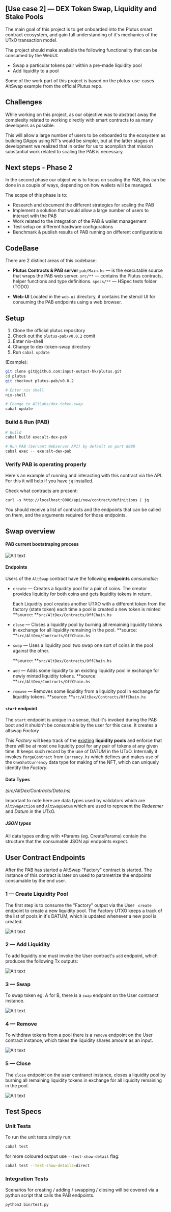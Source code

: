 ## [Use case 2] — DEX Token Swap, Liquidity and Stake Pools

The main goal of this project is to get onboarded into the Plutus smart contract ecosystem, and gain full understanding of it's mechanics of the UTxO transaction model.

The project should make available the following functionality  that can be consumed by the WebUI:

* Swap a particular tokens pair within a pre-made liquidity pool
* Add liquidity to a pool

Some of the work part of this project is based on the plutus-use-cases AltSwap example from the official Plutus repo.

## Challenges

While working on this project, as our objective was to abstract away the complexity related to working directly with smart contracts to as many developers as possible.

This will allow a large number of users to be onboarded to the ecosystem as building DApps using NT's would be simpler, but at the latter stages of development we realized that in order for us to acomplish that mission substantial work related to scaling the PAB is necessary.

## Next steps - Phase 2

In the second phase our objective is to focus on scaling the PAB, this can be done in a couple of ways, depending on how wallets will be managed.

The scope of this phase is to:
* Research and document the different strategies for scaling the PAB
* Implement a solution that would allow a large number of users to interact with the PAB
* Work related to the integration of the PAB & wallet management
* Test setup on different hardware configurations
* Benchmark & publish results of PAB running on different configurations

## CodeBase

There are 2 distinct areas of this codebase:

* **Plutus Contracts & PAB server**
  `pab/Main.hs` — is the executable source that wraps the PAB web server.
  `src/**`  — contains the Plutus contracts, helper functions and type definitions.
  `specs/**` — HSpec tests folder (TODO)

* **Web-UI**
  Located in the `web-ui` directory, it contains the stencil UI for consuming the PAB endpoints using a web browser.

## Setup

1. Clone the official plutus repository
2. Check out the `plutus-pab/v0.0.2` comit
3. Enter nix-shell
4. Change to dex-token-swap directory
5. Run `cabal update`

(Example):

```bash
git clone git@github.com:input-output-hk/plutus.git
cd plutus
git checkout plutus-pab/v0.0.2

# Enter nix shell
nix-shell

# Change to AltLabs/dex-token-swap
cabal update
```

### Build & Run (PAB)

```bash
# Build
cabal build exe:alt-dex-pab

# Run PAB (Servant Webserver API) by default on port 8080
cabal exec -- exe:alt-dex-pab
```

### Verify PAB is operating properly

Here's an example of running and interacting with this contract via the API. For this it will help if you
have `jq` installed.

Check what contracts are present:

```
curl -s http://localhost:8080/api/new/contract/definitions | jq
```

You should receive a list of contracts and the endpoints that can be called on them, and the arguments
required for those endpoints.

## Swap overview

#### PAB current bootstraping process

![Alt text](./img/Plutus_Notes-PAB_Note94.jpg?raw=true "Optional Title")

#### Endpoints

Users of the `AltSwap` contract have the following **endpoints** *consumable*:

* `create` — Creates a liquidity pool for a pair of coins. The creator provides liquidity for both coins and gets liquidity tokens in return.

  Each Liquidity pool creates another UTXO with a different token from the factory (state token) each time a pool is created a new token is minted
  **source: **`src/AltDex/Contracts/OffChain.hs`

* `close` — Closes a liquidity pool by burning all remaining liquidity tokens in exchange for all liquidity remaining in the pool.
  **source: **`src/AltDex/Contracts/OffChain.hs`

* `swap` — Uses a liquidity pool two swap one sort of coins in the pool against the other.

  **source: **`src/AltDex/Contracts/OffChain.hs`

* `add` — Adds some liquidity to an existing liquidity pool in exchange for newly minted liquidity tokens.
  **source: **`src/AltDex/Contracts/OffChain.hs`

* `remove` — Removes some liquidity from a liquidity pool in exchange for liquidity tokens.
  **source: **`src/AltDex/Contracts/OffChain.hs`

#### `start` endpoint
The `start` endpoint is unique in a sense, that it's invoked during the PAB boot and it shuldn't be consumable by the user for this case. It creates a altswap *Factory*

This *Factory* will keep track of the <u>existing</u> **liquidity pools** and enforce that there will be at most one liquidity pool  for any pair of tokens at any given time. It keeps such record by the use of DATUM in the UTxO. Internally it invokes `forgeContract` from `Currency.hs` which defines and makes use of the `OneShotCurrency` data type for making of the NFT, which can uniquely identify the *Factory*.

#### Data Types

*(src/AltDex/Contracts/Data.hs)*

Important to note here are data types used by validators which are `AltSwapAction` and `AltSwapDatum` which are used to represent the *Redeemer* and *Datum* in the UTxO.

##### JSON types

All data types ending with *Params (eg. CreateParams) contain the structure that the consumable JSON api endpoints expect.

## User Contract Endpoints

After the PAB has started a AltSwap "Factory" contract is started. The instance of this contract is later on used to parametrize the endpoints consumable by the end user.

### 1 — Create Liquidity Pool

The first step is to consume the "Factory" output via the User ` create` endpoint to create a new liquidity pool. The Factory UTXO keeps a track of the list of pools in it's DATUM, which is updated whenever a new pool is created.

![Alt text](./img/CreateLP.jpg?raw=true "Optional Title")

### 2 — Add Liquidity

To add liquidity one must invoke the User contract's `add` endpoint, which produces the following Tx outputs:

![Alt text](./img/AddLP.jpg?raw=true "Optional Title")

### 3 — Swap

To swap token eg. A for B, there is a `swap` endpoint on the User contranct instance.

![Alt text](./img/SwapLP.jpg?raw=true "Optional Title")

### 4 — Remove

To withdraw tokens from a pool there is a `remove` endpoint on the User contract instance, which takes the liquidity shares amount as an input.

![Alt text](./img/RemoveLP.jpg?raw=true "Optional Title")

### 5 — Close

The `close` endpoint on the user contranct instance, closes a liquidity pool by burning all remaining liquidity tokens in exchange for all liquidity remaining in the pool.

![Alt text](./img/CloseLP.jpg?raw=true "Optional Title")

## Test Specs

### Unit Tests

To run the unit tests simply run:

```bash
cabal test
```

for more coloured output use `--test-show-detail` flag:

```bash
cabal test --test-show-details=direct
```

### Integration Tests

Scenarios for creating / adding / swapping / closing will be covered via a python script that calls the PAB endpoints.

```bash
python3 bin/test.py
```

